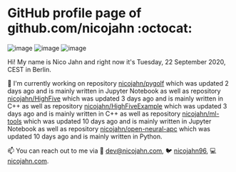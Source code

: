 # GitHub profile page of <!-- github -->github.com/nicojahn<!-- github --> :octocat:

![image](https://img.shields.io/badge/in%20progress%20since-aug.%201996-blue?style=flat) ![image](https://img.shields.io/badge/runs%20on-caffeine-brown?style=flat&logo=buy-me-a-coffee&logoColor=brown) ![image](https://img.shields.io/badge/homepage-blank-white?style=flat&?link=https://nicojahn.com&link=https://nicojahn.com)

Hi! My name is <!-- name -->Nico Jahn<!-- name --> and right now it's <!-- date -->Tuesday, 22 September 2020, CEST<!-- date --> in <!-- city -->Berlin<!-- city -->.

🔭 I'm currently working on <!-- projects -->repository [nicojahn/pygolf](https://github.com/nicojahn/pygolf) which was updated 2 days ago and is mainly written in Jupyter Notebook as well as repository [nicojahn/HighFive](https://github.com/nicojahn/HighFive) which was updated 3 days ago and is mainly written in C++ as well as repository [nicojahn/HighFiveExample](https://github.com/nicojahn/HighFiveExample) which was updated 3 days ago and is mainly written in C++ as well as repository [nicojahn/ml-tools](https://github.com/nicojahn/ml-tools) which was updated 10 days ago and is mainly written in Jupyter Notebook as well as repository [nicojahn/open-neural-apc](https://github.com/nicojahn/open-neural-apc) which was updated 10 days ago and is mainly written in Python<!-- projects -->.

📫 You can reach out to me via <!-- contact -->:email: dev@nicojahn.com, :bird: [nicojahn96](https://twitter.com/nicojahn96), :computer: [nicojahn.com](https://nicojahn.com)<!-- contact -->.
